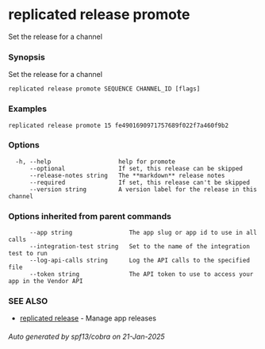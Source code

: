# replicated release promote

Set the release for a channel

### Synopsis

Set the release for a channel

```
replicated release promote SEQUENCE CHANNEL_ID [flags]
```

### Examples

```
replicated release promote 15 fe4901690971757689f022f7a460f9b2
```

### Options

```
  -h, --help                   help for promote
      --optional               If set, this release can be skipped
      --release-notes string   The **markdown** release notes
      --required               If set, this release can't be skipped
      --version string         A version label for the release in this channel
```

### Options inherited from parent commands

```
      --app string                The app slug or app id to use in all calls
      --integration-test string   Set to the name of the integration test to run
      --log-api-calls string      Log the API calls to the specified file
      --token string              The API token to use to access your app in the Vendor API
```

### SEE ALSO

* [replicated release](replicated_release.md)	 - Manage app releases

###### Auto generated by spf13/cobra on 21-Jan-2025
